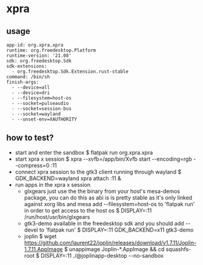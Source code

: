 # xpra

## usage

```
app-id: org.xpra.xpra
runtime: org.freedesktop.Platform
runtime-version: '21.08'
sdk: org.freedesktop.Sdk
sdk-extensions:
  - org.freedesktop.Sdk.Extension.rust-stable
command: /bin/sh
finish-args:
  - --device=all
  - --device=dri
  - --filesystem=host-os
  - --socket=pulseaudio
  - --socket=session-bus
  - --socket=wayland
  - --unset-env=XAUTHORITY
```

## how to test?
* start and enter the sandbox
  $ flatpak run org.xpra.xpra
* start xpra x session
  $ xpra --xvfb=/app/bin/Xvfb start --encoding=rgb --compress=0 :11
* connect xpra session to the gtk3 client running through wayland
  $ GDK_BACKEND=wayland xpra attach :11 &
* run apps in the xpra x session
  * glxgears
    just use the the binary from your host's mesa-demos package, you can do this as abi is
      is pretty stable as it's only linked against xorg libs and mesa
    add --filesystem=host-os to 'flatpak run' in order to get access to the host os
    $ DISPLAY=:11 /run/host/usr/bin/glxgears
  * gtk3-demo
    available in the freedesktop sdk and you should add --devel to 'flatpak run'
    $ DISPLAY=:11 GDK_BACKEND=x11 gtk3-demo
  * joplin
    $ wget https://github.com/laurent22/joplin/releases/download/v1.7.11/Joplin-1.7.11.AppImage
    $ unappimage Joplin-*.AppImage && cd squashfs-root
    $ DISPLAY=:11 ./\@joplinapp-desktop --no-sandbox
